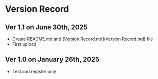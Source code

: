 # Version Record
## Ver 1.1 on June 30th, 2025
- Create [README.md](READMEE.md) and [Version Record.md](Version Record.md) file
- First upload
## Ver 1.0 on January 26th, 2025
- Test and register only
